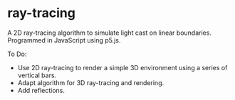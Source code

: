 # ray-tracing

A 2D ray-tracing algorithm to simulate light cast on linear boundaries. 
Programmed in JavaScript using p5.js.

To Do:
- Use 2D ray-tracing to render a simple 3D environment using a series of vertical bars.
- Adapt algorithm for 3D ray-tracing and rendering.
- Add reflections.
